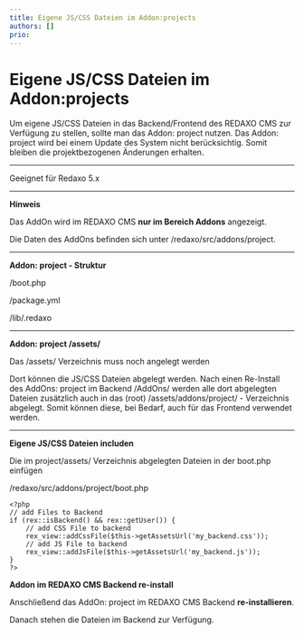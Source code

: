 ```yaml
---
title: Eigene JS/CSS Dateien im Addon:projects
authors: []
prio:
---
```


# Eigene JS/CSS Dateien im Addon:projects

Um eigene JS/CSS Dateien in das Backend/Frontend des REDAXO CMS zur Verfügung zu stellen, sollte man das Addon: project nutzen. Das Addon: project wird bei einem Update des System nicht berücksichtig. Somit bleiben die projektbezogenen Änderungen erhalten.

----------
Geeignet für Redaxo 5.x

----------

**Hinweis**

Das AddOn wird im REDAXO CMS **nur im Bereich Addons** angezeigt.

Die Daten des AddOns befinden sich unter
/redaxo/src/addons/project.

----------

**Addon: project - Struktur**

/boot.php

/package.yml

/lib/.redaxo
    
----------

**Addon: project /assets/**

Das /assets/ Verzeichnis muss noch angelegt werden

Dort können die JS/CSS Dateien abgelegt werden. Nach einen Re-Install des AddOns: project im Backend /AddOns/ werden alle dort abgelegten Dateien zusätzlich auch in das (root) /assets/addons/project/ - Verzeichnis abgelegt. Somit können diese, bei Bedarf, auch für das Frontend verwendet werden.

----------

**Eigene JS/CSS Dateien includen**

Die im project/assets/ Verzeichnis abgelegten Dateien in der boot.php einfügen

/redaxo/src/addons/project/boot.php

    <?php
    // add Files to Backend
    if (rex::isBackend() && rex::getUser()) {
        // add CSS File to backend
        rex_view::addCssFile($this->getAssetsUrl('my_backend.css'));
        // add JS File to backend
        rex_view::addJsFile($this->getAssetsUrl('my_backend.js'));
    }
    ?>

**Addon im REDAXO CMS Backend re-install**

Anschließend das AddOn: project im REDAXO CMS Backend **re-installieren**.

Danach stehen die Dateien im Backend zur Verfügung.
